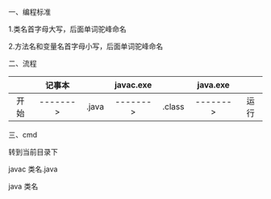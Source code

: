 一、编程标准

1.类名首字母大写，后面单词驼峰命名

2.方法名和变量名首字母小写，后面单词驼峰命名

二、流程

|      |  记事本  |       | javac.exe |        | java.exe |      |
| :--: | :------: | :---: | :-------: | :----: | :------: | :--: |
| 开始 | -------> | .java | ------->  | .class | -------> | 运行 |

三、cmd

转到当前目录下

javac     类名.java

java       类名